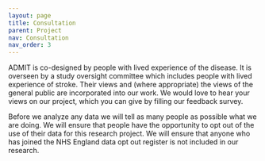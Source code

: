 ```yaml
---
layout: page
title: Consultation
parent: Project
nav: Consultation
nav_order: 3
---
```


ADMIT is co-designed by people with lived experience of the disease. It is overseen by a study oversight committee which includes people with lived experience of stroke. Their views and (where appropriate) the views of the general public are incorporated into our work. We would love to hear your views on our project, which you can give by filling our feedback survey.

Before we analyze any data we will tell as many people as possible what we are doing. We will ensure that people have the opportunity to opt out of the use of their data for this research project. We will ensure that anyone who has joined the NHS England data opt out register is not included in our research.

